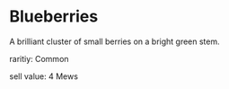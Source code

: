 # Blueberries

A brilliant cluster of small berries on a bright green stem.

raritiy: Common

sell value: 4 Mews